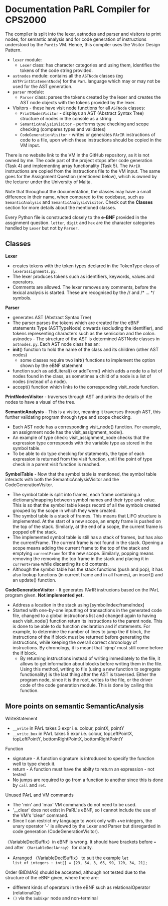 # Documentation PaRL Compiler for CPS2000
The compiler is split into the lexer, astnodes and parser and visitors to print nodes, for semantic analysis and for code generation of instructions understood by the `Pardis` VM. Hence, this compiler uses the Visitor Design Pattern.
 - `lexer` module:
   - `Lexer` class: has character categories and using them, identifies the tokens of the code string provided.
 - `astnodes` module: contains all the `ASTNode` classes (eg `ASTPrintStatementNode`) for the `ParL` language which may or may not be used for the AST generation.
 - `parser` module:
   - `Parser` class: parses the tokens created by the lexer and creates the AST node objects with the tokens provided by the lexer.
 - Visitors - these have visit node functions for all `ASTNode` classes:
   - `PrintNodesVisitor` - displays an AST (Abstract Syntax Tree) structure of nodes in the console as a string
   - `SemanticAnalysisVisitor` - performs type checking and scope checking (compares types and validates)
   - `CodeGenerationVisitor` - writes or generates `PArIR` instructions of code to a file, upon which these instructions should be copied in the VM input.

There is no website link to the VM in the GitHub repository, as it is not owned by me. The code part of the project stops after code generation (Task 4) and implementing array functionality (Task 5). The `PArIR` instructions are copied from the instructions file to the VM input. The same goes for the Assignment Question (mentioned below), which is owned by the lecturer under the University of Malta.

Note that throughout the documentation, the classes may have a small difference in their name, when compared to the codebase, such as `SemanticAnalysis` and `SemanticAnalysisVisitor`.
Check out the **Classes** section for more details about the mentioned classes.

Every Python file is constructed closely to the **e-BNF** provided in the assginment question.
`letter`, `digit` and `hex` are the character categories handled by `Lexer` but not by `Parser`.

## Classes
**Lexer**
 - creates tokens with the token types declared in the TokenType class of `lexerassignments.py`.
 - The lexer produces tokens such as identifiers, keywords, values and operators.
 - Comments are allowed. The lexer removes any comments, before the lexical analysis is started. These are recognised by the // and /* ... */ symbols.

**Parser**
 - generates AST (Abstract Syntax Tree)
 - The parser parses the tokens which are created for the eBNF statements Type (ASTTypeNode) onwards (excluding the identifier), and tokens representing characters such as the semicolon and the colon.
astnodes - The structure of the AST is determined ASTNode classes in `astnodes.py`. Each AST node class has an:
 - __init__() function to hold the name of the class and its children (other AST nodes)
   - some classes require two __init__() functions to implement the option shown by the eBNF statement
 - function such as addLiteral() or addTerm() which adds a node to a list of nodes found in the class, as sometimes a child of a node is a list of nodes (instead of a node).
 - accept() function which links to the corresponding visit_node function.

**PrintNodesVisitor** - traverses through AST and prints the details of the nodes to have a visual of the tree.

**SemanticAnalysis** - This is a visitor, meaning it traverses through AST, this further validating program through type and scope checking.
 - Each AST node has a corresponding visit_node() function. For example, an assignment node has the visit_assignment_node().
 - An example of type check: visit_assignment_node checks that the expression type corresponds with the variable type as stored in the symbol table.
 - To be able to do type checking for statements, the type of each expression is returned from the visit function, until the point of type check in a parent visit function is reached.

**SymbolTable** - Now that the symbol table is mentioned, the symbol table interacts with both the SemanticAnalysisVisitor and the CodeGenerationVisitor.
 - The symbol table is split into frames, each frame containing a dictionary/mapping between symbol names and their type and value. This is so that the symbol table keeps record of all the symbols created grouped by the scope in which they were created.
 - The symbol table is a stack of frames. This means that LIFO structure is implemented. At the start of a new scope, an empty frame is pushed on the top of the stack. Similarly, at the end of a scope, the current frame is popped off the stack.
 - The implemented symbol table is still has a stack of frames, but has also the currentFrame. The current frame is not found in the stack. Opening a scope means adding the current frame to the top of the stack and emptying `currentFrame` for the new scope. Similarly, popping means removing the removing the top frame in the stack and placing it in `currentFrame` while discarding its old contents.
 - Although the symbol table has the stack functions (push and pop), it has also lookup functions (in current frame and in all frames), an insert() and an update() function.

**CodeGenerationVisitor** - It generates PArIR instrucions based on the PArL program given. **Not implemented yet.**
 - Address a location in the stack using [symbolIndex:frameIndex]
 - Started with one-by-one inputting of transactions in the generated code file, changed to a global instructions list and changed again to having each visit_node() function return its instructions to the parent node. This is done to be able to do function declaration and if statements. For example, to determine the number of lines to jump the if block, the instructions of the if block must be returned before generating the instructions, while keeping the overall correct chronology of instructions. By chronology, it is meant that 'cjmp' must still come before the if block.
   - By returning instructions instead of writing immediately to the file, it allows to get information about blocks before writing them in the file. Using this method, writing to file (using a new function to segregate functionality) is the last thing after the AST is traversed. Either the program node, since it is the root, writes to the file, or the driver code of the code generation module. This is done by calling this function. 

## More points on semantic SemanticAnalysis
WriteStatement
 - `__write` in PArL takes 3 expr i.e. colour, pointX, pointY
 - `__write_box` in PArL takes 5 expr i.e. colour, topLeftPointX, topLeftPointY, bottomRightPointX, bottomRightPointY

Function
 - signature - A function signature is introduced to specify the function well to type check it.
 - return - A function must have the abilty to return an expression - not tested
 - No jumps are required to go from a function to another since this is done by `call` and `ret`.

Unused PArL and VM commands
 - The 'min' and 'max' VM commands do not need to be used.
 - '__clear' does not exist in PaRL's eBNF, so I cannot include the use of the VM's 'clear' command.
 - Since I can restrict my language to work only with +ve integers, the unary operator '-' is allowed by the Lexer and Parser but disregarded in code generation (CodeGenerationVisitor).

〈VariableDeclSuffix〉in eBNF is wrong. It should have brackets before `=` and after `〈VariableDeclArray〉` for clarity.
 - Arranged 〈VariableDeclSuffix〉 to suit the example `let list_of_integers : int[] = [23, 54, 3, 65, 99, 120, 34, 21];`

Order (BIDMAS) should be accepted, although not tested due to the structure of the eBNF given, where there are:
 - different kinds of operators in the eBNF such as relationalOperator (relationalOp)
 - `()` via the `SubExpr` node and non-terminal
